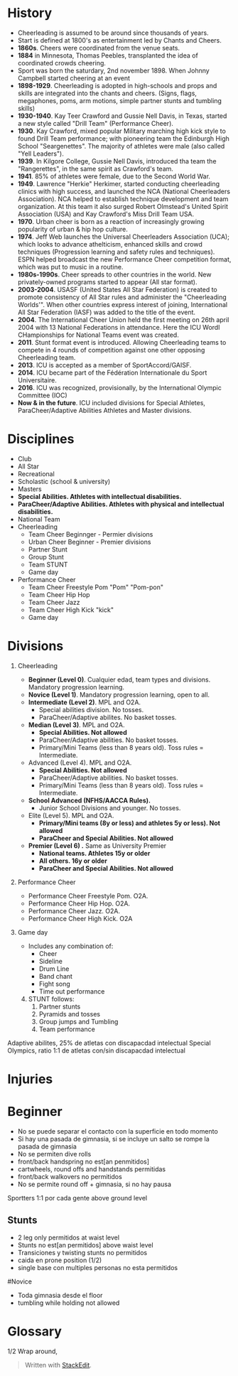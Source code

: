 
# History
- Cheerleading is assumed to be around since thousands of years.
- Start is defined at 1800's as entertainment led by Chants and Cheers.
- **1860s**. Cheers were coordinated from the venue seats.
- **1884** in Minnesota, Thomas Peebles, transplanted the idea of coordinated crowds cheering.
- Sport was born the saturdary, 2nd november 1898. When Johnny Campbell started cheering at an event
- **1898-1929**. Cheerleading is adopted in high-schools and props and skills are integrated into the chants and cheers. (Signs, flags, megaphones, poms, arm motions, simple partner stunts and tumbling skills)
- **1930-1940**. Kay Teer Crawford and Gussie Nell Davis, in Texas, started a new style called "Drill Team" (Performance Cheer).
- **1930**. Kay Crawford, mixed popular Military marching high kick style to found Drill Team performance; with pioneering team the Edinburgh High School "Seargenettes". The majority of athletes were male (also called "Yell Leaders").
- **1939**. In Kilgore College, Gussie Nell Davis, introduced tha team the "Rangerettes", in the same spirit as Crawford's team.
- **1941**. 85% of athletes were female, due to the Second World War.
- **1949**. Lawrence "Herkie" Herkimer, started conducting cheerleading clinics with high success, and launched the NCA (National Cheerleaders Association). NCA helped to establish technique development and team organization. At this team it also surged Robert Olmstead's United Spirit Association (USA) and Kay Crawford's Miss Drill Team USA.
- **1970**. Urban cheer is born as a reaction of increasingly growing popularity of urban & hip hop culture.
- **1974**. Jeff Web launches the Universal Cheerleaders Association (UCA); which looks to advance athelticism, enhanced skills and crowd techniques (Progression learning and safety rules and techniques). ESPN helped broadcast the new Performance Cheer competition format, which was put to music in a routine. 
- **1980s-1990s**. Cheer spreads to other countries in the world. New privately-owned programs started to appear (All star format).
- **2003-2004**. USASF (United States All Star Federation) is created to promote consistency of All Star rules and administer the "Cheerleading Worlds'". When other countries express interest of joining, International All Star Federation (IASF) was added to the title of the event.
- **2004**. The International Cheer Union held the first meeting on 26th april 2004 with 13 National Federations in attendance. Here the ICU Wordl CHampionships for National Teams event was created.
- **2011**. Stunt format event is introduced. Allowing Cheerleading teams to compete in 4 rounds of competition against one other opposing Cheerleading team.
- **2013**. ICU is accepted as a member of SportAccord/GAISF. 
- **2014**. ICU became part of the Fédération Internationale du Sport Universitaire.
- **2016**. ICU was recognized, provisionally, by the International Olympic Committee (IOC)
- **Now & in the future**. ICU included divisions for Special Athletes, ParaCheer/Adaptive Abilities Athletes and Master divisions.

# Disciplines
- Club
- All Star
- Recreational
- Scholastic (school & university)
- Masters
- **Special Abilities. Athletes with intellectual disabilities.**
- **ParaCheer/Adaptive Abilities. Athletes with physical and intellectual disabilities.**
- National Team
- Cheerleading 
	- Team Cheer Beginnger - Permier divisions
	- Urban Cheer Beginner - Premier divisions
	- Partner Stunt
	- Group Stunt
	- Team STUNT
	- Game day
- Performance Cheer
	- Team Cheer Freestyle Pom "Pom" "Pom-pon"
	- Team Cheer Hip Hop
	- Team Cheer Jazz
	- Team Cheer High Kick "kick"
	- Game day

# Divisions

1. Cheerleading
	- **Beginner (Level 0)**. Cualquier edad, team types and divisions. Mandatory progression learning.
	- **Novice (Level 1)**. Mandatory progression learning, open to all.
	- **Intermediate (Level 2)**. MPL and O2A.
		- Special abilities division. No tosses.
		- ParaCheer/Adaptive abilites. No basket tosses.
	- **Median (Level 3)**. MPL and O2A. 
		- **Special Abilities. Not allowed**
		- ParaCheer/Adaptive abilities. No basket tosses.
		- Primary/Mini Teams (less than 8 years old). Toss rules = Intermediate.
	- Advanced (Level 4). MPL and O2A.
		- **Special Abilities. Not allowed**
		- ParaCheer/Adaptive abilities. No basket tosses.
		- Primary/Mini Teams (less than 8 years old). Toss rules = Intermediate.
	- **School Advanced (NFHS/AACCA Rules).** 
		- Junior School Divisions and younger. No tosses.
	- Elite (Level 5). MPL and O2A. 
		- **Primary/Mini teams (8y or less) and athletes 5y or less). Not allowed**
		- **ParaCheer and Special Abilities. Not allowed**
    - **Premier (Level 6) .** Same as University Premier
	    - **National teams. Athletes 15y or older**
	    - **All others. 16y or older**
	    - **ParaCheer and Special Abilities. Not allowed**

2. Performance Cheer
	- Performance Cheer Freestyle Pom. O2A.
	- Performance Cheer Hip Hop. O2A. 
	- Performance Cheer Jazz. O2A. 
	- Performance Cheer High Kick. O2A

3. Game day
	- Includes any combination of:
		- Cheer 
		- Sideline
		- Drum Line
		- Band chant
		- Fight song
		- Time out performance
	
	4. STUNT follows:
		1. Partner stunts
		2. Pyramids and tosses
		3. Group jumps and Tumbling
		4. Team performance
 
	

Adaptive abilites, 25% de atletas con discapacdad intelectual
Special Olympics, ratio 1:1 de atletas con/sin discapacdad intelectual


# Injuries



# Beginner

- No se puede separar el contacto con la superficie en todo momento
- Si hay una pasada de gimnasia, si se incluye un salto se rompe la pasada de gimnasia
- No se permiten dive rolls
- front/back handspring no est[an penmitidos]
- cartwheels, round offs and handstands permitidas
- front/back walkovers no permitidos
- No se permite round off + gimnasia, si no hay pausa

Sportters 1:1 por cada gente above ground level

## Stunts

- 2 leg only permitidos at waist level
- Stunts no est[an permitidos] above waist level
- Transiciones y twisting stunts no permitidos
- caida en prone position (1/2)
- single base con multiples personas no esta permitidos


#Novice 

- Toda gimnasia desde el floor
- tumbling while holding not allowed


# Glossary
1/2 Wrap around, 



> Written with [StackEdit](https://stackedit.io/).
<!--stackedit_data:
eyJoaXN0b3J5IjpbLTE3OTMyMTAyMzIsLTI5MzkxMDU2OCwtOD
k0OTI1Mzg3LDYzNjA5Njk2OF19
-->
